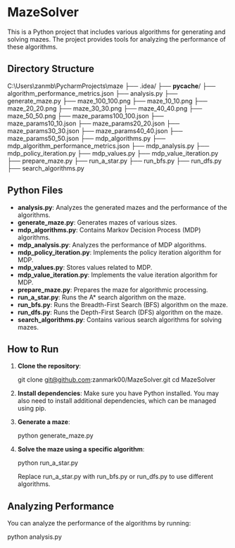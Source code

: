 # MazeSolver

This is a Python project that includes various algorithms for generating and solving mazes. The project provides tools for analyzing the performance of these algorithms.

## Directory Structure

C:\Users\zanmb\PycharmProjects\maze
├── .idea/
├── __pycache__/
├── algorithm_performance_metrics.json
├── analysis.py
├── generate_maze.py
├── maze_100_100.png
├── maze_10_10.png
├── maze_20_20.png
├── maze_30_30.png
├── maze_40_40.png
├── maze_50_50.png
├── maze_params100_100.json
├── maze_params10_10.json
├── maze_params20_20.json
├── maze_params30_30.json
├── maze_params40_40.json
├── maze_params50_50.json
├── mdp_algorithms.py
├── mdp_algorithm_performance_metrics.json
├── mdp_analysis.py
├── mdp_policy_iteration.py
├── mdp_values.py
├── mdp_value_iteration.py
├── prepare_maze.py
├── run_a_star.py
├── run_bfs.py
├── run_dfs.py
├── search_algorithms.py

## Python Files

- **analysis.py**: Analyzes the generated mazes and the performance of the algorithms.
- **generate_maze.py**: Generates mazes of various sizes.
- **mdp_algorithms.py**: Contains Markov Decision Process (MDP) algorithms.
- **mdp_analysis.py**: Analyzes the performance of MDP algorithms.
- **mdp_policy_iteration.py**: Implements the policy iteration algorithm for MDP.
- **mdp_values.py**: Stores values related to MDP.
- **mdp_value_iteration.py**: Implements the value iteration algorithm for MDP.
- **prepare_maze.py**: Prepares the maze for algorithmic processing.
- **run_a_star.py**: Runs the A* search algorithm on the maze.
- **run_bfs.py**: Runs the Breadth-First Search (BFS) algorithm on the maze.
- **run_dfs.py**: Runs the Depth-First Search (DFS) algorithm on the maze.
- **search_algorithms.py**: Contains various search algorithms for solving mazes.

## How to Run

1. **Clone the repository**:

   git clone git@github.com:zanmark00/MazeSolver.git
   cd MazeSolver

2. **Install dependencies**:
   Make sure you have Python installed. You may also need to install additional dependencies, which can be managed using pip.

3. **Generate a maze**:

   python generate_maze.py

4. **Solve the maze using a specific algorithm**:

   python run_a_star.py

   Replace run_a_star.py with run_bfs.py or run_dfs.py to use different algorithms.

## Analyzing Performance

You can analyze the performance of the algorithms by running:

   python analysis.py
